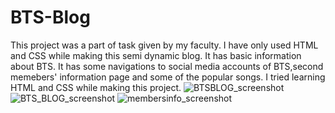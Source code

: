 # BTS-Blog
This project was a part of task given by my faculty.
I have only used HTML and CSS while making this semi dynamic blog.
It has basic information about BTS.
It has some navigations to social media accounts of BTS,second memebers' information page and some of the popular songs.
I tried learning HTML and CSS while making this project.
![BTSBLOG_screenshot](https://user-images.githubusercontent.com/83163366/213691476-de69c74b-3306-4621-906e-cf314b4aaf83.png)
![BTS_BLOG_screenshot](https://user-images.githubusercontent.com/83163366/213696184-ce73a061-f032-4efe-80c3-846a39cd86bd.png)
![membersinfo_screenshot](https://user-images.githubusercontent.com/83163366/213696959-e44d9153-e4d7-4b37-ac25-fb7383bdb8be.png)
